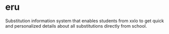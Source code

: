 # eru
Substitution information system that enables students from xxlo to get quick and personalized details about all substitutions directly from school.
